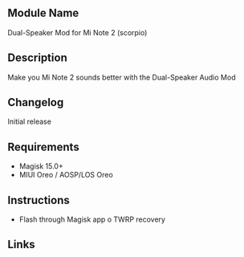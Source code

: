 ## Module Name

Dual-Speaker Mod for Mi Note 2 (scorpio)

## Description

Make you Mi Note 2 sounds better with the Dual-Speaker Audio Mod

## Changelog

Initial release

## Requirements

- Magisk 15.0+
- MIUI Oreo / AOSP/LOS Oreo

## Instructions

- Flash through Magisk app o TWRP recovery

## Links
